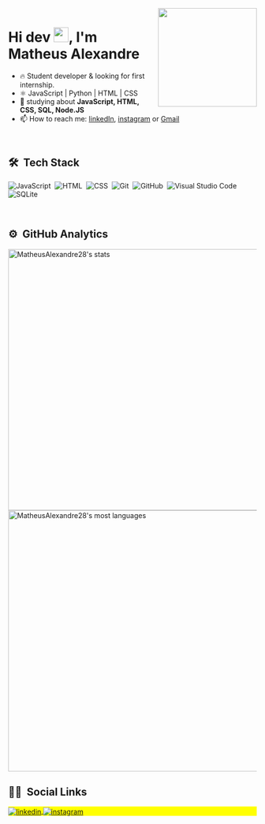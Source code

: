 <img align='right' src='https://user-images.githubusercontent.com/5713670/87202985-820dcb80-c2b6-11ea-9f56-7ec461c497c3.gif' width='200'>
<h1 align="left">Hi dev <img src="https://raw.githubusercontent.com/kaueMarques/kaueMarques/master/hi.gif" width="30px">, I'm Matheus Alexandre</h1>

- 🔥 Student developer & looking for first internship.
- ⚛️ JavaScript | Python | HTML | CSS
- 💬 studying about **JavaScript, HTML, CSS, SQL, Node.JS**
- 📫 How to reach me: [linkedIn](https://www.linkedin.com/in/matheus-alexandre-17667a1b5/), [instagram](https://www.instagram.com/matheuss_ale/) or [Gmail](mailto:mrlegolas28@gmail.com)

<br>

## 🛠 &nbsp;Tech Stack

![JavaScript](https://img.shields.io/badge/-JavaScript-05122A?style=flat&logo=javascript)&nbsp;
![HTML](https://img.shields.io/badge/-HTML-05122A?style=flat&logo=HTML5)&nbsp;
![CSS](https://img.shields.io/badge/-CSS-05122A?style=flat&logo=CSS3&logoColor=1572B6)&nbsp;
![Git](https://img.shields.io/badge/-Git-05122A?style=flat&logo=git)&nbsp;
![GitHub](https://img.shields.io/badge/-GitHub-05122A?style=flat&logo=github)&nbsp;
![Visual Studio Code](https://img.shields.io/badge/-Visual%20Studio%20Code-05122A?style=flat&logo=visual-studio-code&logoColor=007ACC)&nbsp;
![SQLite](https://img.shields.io/badge/-SQLite-05122A?style=flat&logo=sqlite)&nbsp;

<br>

## ⚙️ &nbsp;GitHub Analytics

<p align="left">
<img width="530em" src="https://github-readme-stats.vercel.app/api?username=MatheusAlexandre28&show_icons=true&theme=vision-friendly-dark" alt="MatheusAlexandre28's stats"/>
<img width="530em" src="https://github-readme-stats.vercel.app/api/top-langs/?username=MatheusAlexandre28&layout=compact&theme=vision-friendly-dark" alt="MatheusAlexandre28's most languages"/>
</p>


## 👨‍🦱 &nbsp;Social Links

<p align="left" style="background:yellow">
<a href="https://www.linkedin.com/in/matheus-alexandre-17667a1b5/" target="_blank">
  <img align="center" src="https://img.shields.io/badge/-MatheusAlexandre28-05122A?style=flat&logo=linkedin" alt="linkedin"/>
</a>
<a href="https://www.instagram.com/matheuss_ale/" target="_blank">
 <img align="center" src="https://img.shields.io/badge/-MatheusAlexandre28-05122A?style=flat&logo=instagram" alt="instagram"/>
</a>
</p>



